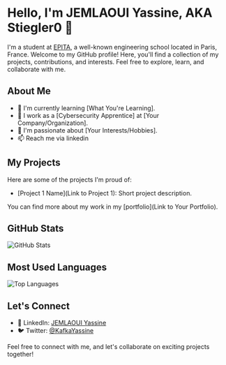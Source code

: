 # Hello, I'm JEMLAOUI Yassine, AKA Stiegler0 👋

I'm a student at [EPITA](https://www.epita.fr/), a well-known engineering school located in Paris, France. Welcome to my GitHub profile! Here, you'll find a collection of my projects, contributions, and interests. Feel free to explore, learn, and collaborate with me.
## About Me

- 🌱 I'm currently learning [What You're Learning].
- 💼 I work as a [Cybersecurity Apprentice] at [Your Company/Organization].
- 🔭 I'm passionate about [Your Interests/Hobbies].
- 📫 Reach me via linkedin


## My Projects

Here are some of the projects I'm proud of:

- [Project 1 Name](Link to Project 1): Short project description.


You can find more about my work in my [portfolio](Link to Your Portfolio).

## GitHub Stats

![GitHub Stats](https://github-readme-stats.vercel.app/api?username=Stiegler0&show_icons=true&theme=dark)

## Most Used Languages

![Top Languages](https://github-readme-stats.vercel.app/api/top-langs/?username=Stiegler0&layout=compact&theme=dark)

## Let's Connect
- 💼 LinkedIn: [JEMLAOUI Yassine](https://www.linkedin.com/in/yassine-jemlaoui-a4bb8b202/)
- 🐦 Twitter: [@KafkaYassine](https://twitter.com/KafkaYassine)

Feel free to connect with me, and let's collaborate on exciting projects together!

<!-- Add more sections and personalize further as needed -->
